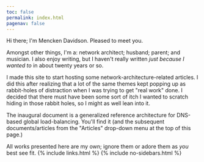 ```yaml
---
toc: false
permalink: index.html
pagenav: false
---
```


Hi there; I'm Mencken Davidson.  Pleased to meet you.  

Amongst other things, I'm a: network architect; husband; parent; and musician.  I also enjoy writing, but I haven't really written *just because I wanted to* in about twenty years or so.

I made this site to start hosting some network-architecture-related articles.  I did this after realizing that a lot of the same themes kept popping up as rabbit-holes of distraction when I was trying to get "real work" done. I decided that there must have been some sort of itch I wanted to scratch hiding in those rabbit holes, so I might as well lean into it.

The inaugural document is a generalized reference architecture for DNS-based global load-balancing.  You'll find it (and the subsequent documents/articles from the "Articles" drop-down menu at the top of this page.)

All works presented here are my own; ignore them or adore them as *you* best see fit.
{% include links.html %}
{% include no-sidebars.html %}